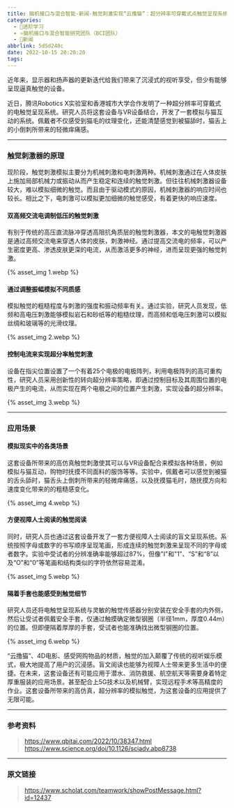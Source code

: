 ```yaml
---
title: 脑机接口与混合智能-新闻-触觉刺激实现“云撸猫”：超分辨率可穿戴式点触觉呈现系统
categories:
  - 🌙进阶学习
  - ⭐脑机接口与混合智能研究团队（BCI团队）
  - 💫新闻
abbrlink: 5d5d248c
date: 2022-10-15 20:20:20
tags:
---
```


近年来，显示器和扬声器的更新迭代给我们带来了沉浸式的视听享受，但少有能够呈现逼真触觉的设备。

近日，腾讯Robotics X实验室和香港城市大学合作发明了一种超分辨率可穿戴式的电触觉呈现系统。研究人员将这套设备与VR设备结合，开发了一套模拟与猫互动的系统。佩戴者不仅感受到猫毛的纹理变化，还能清楚感觉到被猫舔时，猫舌上的小倒刺所带来的轻微痒痛感。

<!--more-->

***

### 触觉刺激器的原理

现阶段，触觉刺激模拟主要分为机械刺激和电刺激两种。机械刺激通过在人体皮肤上施加局部机械力或振动从而产生稳定和连续的触觉刺激。但往往机械刺激器设备较大，难以模拟细微的触觉。而且由于驱动模式的原因，机械刺激器的响应时间也较长。相比之下，电刺激可以模拟更加细微的触觉感受，有着更快的响应速度。

#### 双高频交流电调制低压的触觉刺激

有别于传统的高压直流脉冲穿透高阻抗角质层的触觉刺激器，本文的电触觉刺激器是通过高频交流电来穿透人体的皮肤，刺激神经。通过提高交流电的频率，可以产生密度更高、渗透皮肤更深的电流，从而激活更多的神经，进而呈现更强的触觉刺激。

{% asset_img 1.webp %}

#### 通过调整振幅模拟不同质感

模拟触觉的粗糙程度与刺激的强度和振动频率有关。通过实验，研究人员发现，低频和高电压刺激能够模拟岩石和砂纸等的粗糙纹理，而高频和低电压刺激可以模拟丝绸和玻璃等的光滑纹理。

{% asset_img 2.webp %}

#### 控制电流来实现超分率触觉刺激

设备在指尖位置设置了一个有着25个电极的电极阵列，利用电极阵列的高可重构性，研究人员采用创新性的转向超分辨率策略，即通过控制目标及其周围位置的电极产生的电流，从而实现在两个电极之间的位置产生刺激，实现设备的超分辨率。

{% asset_img 3.webp %}

***

### 应用场景

#### 模拟现实中的各类场景

这套设备所带来的高仿真触觉刺激使其可以与VR设备配合来模拟各种场景，例如模拟与猫互动，购物时抚摸不同面料的服饰等等。实验中，佩戴者可以感觉到被猫的舌头舔时，猫舌头上倒刺所带来的轻微痒痛感，以及抚摸猫毛时，随抚摸方向和速度变化带来的的粗糙感变化。

{% asset_img 4.webp %}

#### 方便视障人士阅读的触觉阅读

同时，研究人员也通过这套设备开发了一套方便视障人士阅读的盲文呈现系统。系统按照字母或数字的书写顺序呈现笔画，形成连续的触觉刺激来呈现不同的字母或者数字。实验中受试者的分辨准确率能够超过87%，但像"I"和"1"、“S”和“8”以及“O”和“0”等笔画和结构类似的字符依然容易混淆。

{% asset_img 5.webp %}

#### 隔着手套也能感受到触觉细节

研究人员还将电触觉呈现系统与灵敏的触觉传感器分别安装在安全手套的内外侧，然后让受试者佩戴安全手套，仅通过触摸确定微型钢圈（半径1mm，厚度0.44m）的位置。但即便隔着厚厚的手套，受试者也能准确找出微型钢圈的位置。

{% asset_img 6.webp %}

“云撸猫”、4D电影、感受网购物品的材质，触觉的加入颠覆了传统的视听娱乐模式，极大地提高了用户的沉浸感。盲文阅读也能够为视障人士带来更多生活中的便捷。在未来，这套设备还有可能应用于潜水、消防救援、航空航天等需要身着特定厚重服装的应用场景。甚至配合上5G技术以及机械臂，实现远程手术等高精度的作业。这套设备所带来的高仿真，超分辨率的模拟触觉，为这套设备的应用提供了无限可能。

***

### 参考资料

> <https://www.qbitai.com/2022/10/38347.html>
> <https://www.science.org/doi/10.1126/sciadv.abp8738>

***

### 原文链接

> <https://www.scholat.com/teamwork/showPostMessage.html?id=12437>
